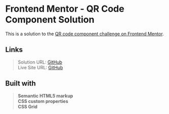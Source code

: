 # Frontend Mentor - QR Code Component Solution

This is a solution to the [QR code component challenge on Frontend Mentor](https://www.frontendmentor.io/challenges/qr-code-component-iux_sIO_H).

## Links

> Solution URL: [GitHub](https://github.com/HioFabien/qr-code-card-design)  
> Live Site URL: [GitHub](https://hiofabien.github.io/qr-code-card-design)

## Built with

> **Semantic HTML5 markup  
> CSS custom properties  
> CSS Grid**
